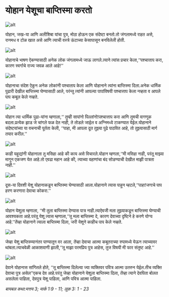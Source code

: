 # ‌‌‌योहान येशूचा बाप्तिस्मा करतो

![alt](https://cdn.door43.org/obs/jpg/360px/obs-en-24-01.jpg)

‌‌‌योहान, जख-या आणि अलीशिबा यांचा पुत्र, मोठा होऊन एक संदेष्टा बनतो.‌‌‌तो जंगलामध्ये राहत असे, रानमध व टोळ खात असे आणि त्याची वस्त्रे ऊंटाच्या केसापासून बनविलेली होती.

![alt](https://cdn.door43.org/obs/jpg/360px/obs-en-24-02.jpg)

‌‌‌योहानाचे भाषण ऐकण्यासाठी अनेक लोक जंगलामध्ये जाऊ लागले.‌‌‌त्याने त्यांस प्रचार केला,‘‘पश्चात्ताप करा, कारण स्वर्गाचे राज्य जवळ आले आहे!’’

![alt](https://cdn.door43.org/obs/jpg/360px/obs-en-24-03.jpg)

‌‌‌योहानाचा संदेश ऐकून अनेक लोकांनी पश्चाताप केला आणि योहानाने त्यांना बाप्तिस्मा दिला.‌‌‌अनेक धार्मिक पुढारी देखील बाप्तिस्मा घेण्यासाठी आले, परंन्तु त्यांनी आपल्या पापांविषयी पश्चात्ताप केला नव्हता व आपले पाप कबूल केले नव्हते.

![alt](https://cdn.door43.org/obs/jpg/360px/obs-en-24-04.jpg)

‌‌‌योहान त्या धार्मिक पुढा-यांना म्हणाला,‘‘ तुम्ही  सापांनो पिल्लांनो!‌‌‌पश्चात्ताप करा आणि तुमची वागणूक बदला.‌‌‌प्रत्येक झाड जे चांगले फळ देत नाही, ते तोडले जाईल व अग्निमध्ये टाकण्यात येईल.‌‌‌योहानाने संदेष्टयांच्या या वचनाची पूर्तता केली, ‘‘पाहा, मी आपला दूत तुझ्या पुढे पाठवित आहे, तो तुझ्यासाठी मार्ग तयार करील.’’

![alt](https://cdn.door43.org/obs/jpg/360px/obs-en-24-05.jpg)

‌‌‌काही यहूद्यांनी योहानाला तु मसिहा आहे की काय असे विचारले.‌‌‌योहान म्हणला,‘‘मी मसिहा नाही, परंतू माझ्या मागून एकजण येत आहे.‌‌‌तो एवढा महान आहे की, त्याच्या वहाणांचा बंद सोडण्याची देखील माझी पात्रता नाही.’’

![alt](https://cdn.door43.org/obs/jpg/360px/obs-en-24-06.jpg)

‌‌‌दूस-या दिवशी येशू योहानाकडून बाप्तिस्मा घेण्यासाठी आला.‌‌‌योहानाने त्यास पाहून म्हटले,‘‘पाहा!‌‌‌जगाचे पाप हरण करणारा देवाचा कोकरा.’’

![alt](https://cdn.door43.org/obs/jpg/360px/obs-en-24-07.jpg)

‌‌‌योहान येशूला म्हणाला, ‘‘मी तुला बाप्तिस्मा देण्यास पात्र नाही.‌‌‌त्याऐवजी मला तुझ्याकडून बाप्तिस्मा घेण्याची आवश्यकता आहे.‌‌‌परंतू येशू त्यास म्हणाला,‘‘तु मला बाप्तिस्मा दे, कारण देवाच्या दृष्टिने हे करणे योग्य आहे.’’‌‌‌तेंव्हा योहानाने त्याला बाप्तिस्मा दिला, जरी येशूने काहीच पाप केले नव्हते.

![alt](https://cdn.door43.org/obs/jpg/360px/obs-en-24-08.jpg)

‌‌‌जेव्हा येशू बाप्तिस्म्यानंतर पाण्यातून वर आला, तेंव्हा देवाचा आत्मा कबूतराच्या रुपामध्ये येऊन त्याच्यावर थांबला.‌‌‌त्याचवेळी आकाशवाणी झाली,‘‘तू माझा परमप्रिय पुत्र आहेस, तुज विषयी मी फार संतुष्ट आहे.’’

![alt](https://cdn.door43.org/obs/jpg/360px/obs-en-24-09.jpg)

‌‌‌देवाने योहानास सांगितले होते, ‘‘तू बाप्तिस्मा दिलेल्या ज्या व्यक्तिवर पवित्र आत्मा उतरुन येईल.‌‌‌तीच व्यक्ति देवाचा पुत्र असेल’’‌‌‌एकच देव आहे.‌‌‌परंतु जेव्हा योहानाने येशूला बाप्तिस्मा दिला, तेंव्हा त्याने देवपिता बोलत असलेला पाहिला, देवपुत्र येशू पाहिला, आणि पवित्र आत्मा पाहिला.

_‌‌‌बायबल कथा:‌‌‌मत्तय 3; मार्क 1:9 - 11; लूक 3: 1 - 23_
